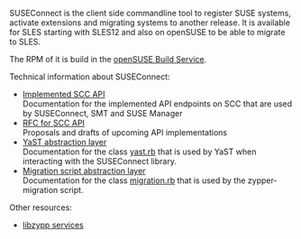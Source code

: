 SUSEConnect is the client side commandline tool to register SUSE systems, activate extensions and migrating systems to another release. It is available for SLES starting with SLES12 and also on openSUSE to be able to migrate to SLES.

The RPM of it is build in the [openSUSE Build Service](https://build.opensuse.org/package/show/systemsmanagement:SCC/SUSEConnect). 

Technical information about SUSEConnect:

- [Implemented SCC API](SCC-API-(Implemented).md)   
  Documentation for the implemented API endpoints on SCC that are used by SUSEConnect, SMT and SUSE Manager
- [RFC for SCC API](SCC-API-RFC-(Draft).md)  
  Proposals and drafts of upcoming API implementations
- [YaST abstraction layer](YaST-abstraction-layer.md)  
  Documentation for the class [yast.rb](https://github.com/SUSE/connect/blob/master/lib/suse/connect/yast.rb) that is used by YaST when interacting with the SUSEConnect library.
- [Migration script abstraction layer](Migration-abstraction-layer.md)  
  Documentation for the class [migration.rb](https://github.com/SUSE/connect/blob/master/lib/suse/connect/migration.rb) that is used by the zypper-migration script. 

Other resources: 

- [libzypp services](https://doc.opensuse.org/projects/libzypp/HEAD/zypp-services.html)
